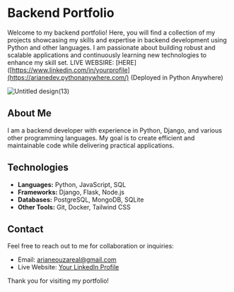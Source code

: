 # Backend Portfolio

Welcome to my backend portfolio! Here, you will find a collection of my projects showcasing my skills and expertise in backend development using Python and other languages. I am passionate about building robust and scalable applications and continuously learning new technologies to enhance my skill set.
LIVE WEBSIRE: [HERE]([https://www.linkedin.com/in/yourprofile](https://arianedev.pythonanywhere.com/)
(Deployed in Python Anywhere)

![Untitled design(13)](https://github.com/user-attachments/assets/d4bff66f-b4eb-4e07-bfc6-443039d20416)

## About Me
I am a backend developer with experience in Python, Django, and various other programming languages. My goal is to create efficient and maintainable code while delivering practical applications.

## Technologies
- **Languages:** Python, JavaScript, SQL
- **Frameworks:** Django, Flask, Node.js
- **Databases:** PostgreSQL, MongoDB, SQLite
- **Other Tools:** Git, Docker, Tailwind CSS


## Contact
Feel free to reach out to me for collaboration or inquiries:
- Email: arianeouzareal@gmail.com
- Live Website: [Your LinkedIn Profile](https://www.linkedin.com/in/yourprofile)

Thank you for visiting my portfolio!
